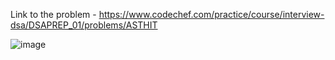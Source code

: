 Link to the problem - https://www.codechef.com/practice/course/interview-dsa/DSAPREP_01/problems/ASTHIT


![image](https://github.com/Haleshot/Competitive-Programming/assets/57552973/1c64c7ba-e106-464b-a428-4a127798f7ac)
